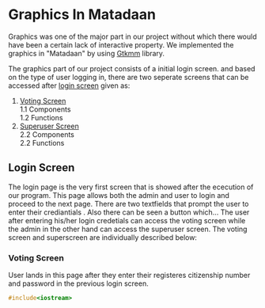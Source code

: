 # Graphics In Matadaan
Graphics was one of the major part in our project without which there would have been a certain lack of interactive property. We implemented the graphics in "Matadaan" by using [Gtkmm](http://www.gtkmm.org/en/) library.

The graphics part of our project consists of a initial login screen. and based on the type of user logging in, there are two seperate screens that can be accessed after [login screen](#login-screen) given as: 



   1. [Voting Screen](#voting-screen)   
        1.1 Components    
        1.2 Functions
   2. [Superuser Screen](#superuser-screen)    
        2.2 Components    
        2.2 Functions


## Login Screen
The login page is the very first screen that is showed after the ececution of our program. This page allows both the admin and user to login and proceed to the next page. There are two textfields that prompt the user to enter their crediantials . Also there can be seen a button which...  The user after entering his/her login credetials can access the voting screen while the admin in the other hand can access the superuser screen. The voting screen and superscreen are individually described below:

### Voting Screen
User lands in this page after they enter their registeres citizenship number and password in the previous login screen.
```cpp
#include<iostream>
```







